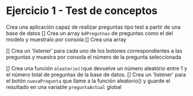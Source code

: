 # Ejercicio 1 - Test de conceptos

Crea una aplicación capaz de realizar preguntas tipo test a partir de una base de datos
  [] Crea un array `bdPregutnas` de preguntas como el del modelo y muestralo por consola
  [] Crea una array

  [] Crea un 'listener' para cada uno de los botones correspondientes a las preguntas y muestra por consola el número de la pregunta seleccionada

  [] Crea una función `aleatorio()`que devuelve un número aleatório entre 1 y el número total de preguntas de la base de datos. 
  [] Crea un 'listener' para el botón `nuevaPregunta` que llame a la función aleatorio() y guarde el resultado en una variable `preguntaActual` global

